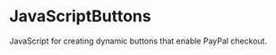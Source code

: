 JavaScriptButtons
=================

JavaScript for creating dynamic buttons that enable PayPal checkout.
